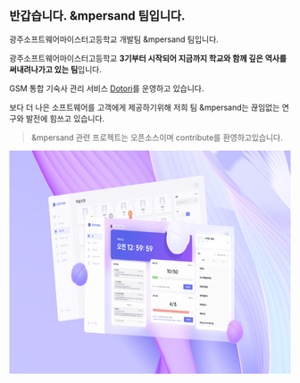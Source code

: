 ## 반갑습니다. &mpersand 팀입니다.

광주소프트웨어마이스터고등학교 개발팀 &mpersand 팀입니다.

광주소프트웨어마이스터고등학교 **3기부터 시작되어 지금까지 학교와 함께 깊은 역사를 써내려나가고 있는 팀**입니다.

GSM 통합 기숙사 관리 서비스 [Dotori](https://www.dotori-gsm.com/)를 운영하고 있습니다.

보다 더 나은 소프트웨어를 고객에게 제공하기위해 저희 팀 &mpersand는 끊임없는 연구와 발전에 힘쓰고 있습니다.

> &mpersand 관련 프로젝트는 오픈소스이며 contribute를 환영하고있습니다.

<img src="https://github.com/Team-Ampersand/Dotori-server-V2/raw/master/assets/img/dotori_production.png" width=700 height=400px><img>

